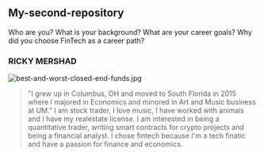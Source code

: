 ## My-second-repository
Who are you? What is your background? What are your career goals? Why did you choose FinTech as a career path?

### RICKY MERSHAD
![best-and-worst-closed-end-funds.jpg](best-and-worst-closed-end-funds.jpg)
> "I grew up in Columbus, OH and moved to South Florida in 2015 where I majored in Economics and minored in Art and Music business at UM."
I am stock trader, I love music, I have worked with animals and I have my realestate license.
I am interested in being a quantitative trader, writing smart contracts for crypto projects and being a financial analyst.
I chose fintech because I'm a tech finatic and have a passion for finance and economics. 
